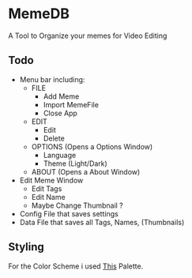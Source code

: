 # MemeDB

A Tool to Organize your memes for Video Editing

## Todo

- Menu bar including:
  - FILE
    - Add Meme
    - Import MemeFile
    - Close App
  - EDIT
    - Edit
    - Delete
  - OPTIONS (Opens a Options Window)
    - Language
    - Theme (Light/Dark)
  - ABOUT (Opens a About Window)
- Edit Meme Window
  - Edit Tags
  - Edit Name
  - Maybe Change Thumbnail ?
- Config File that saves settings
- Data File that saves all Tags, Names, (Thumbnails)

## Styling

For the Color Scheme i used [This](https://flatuicolors.com/palette/defo) Palette.

